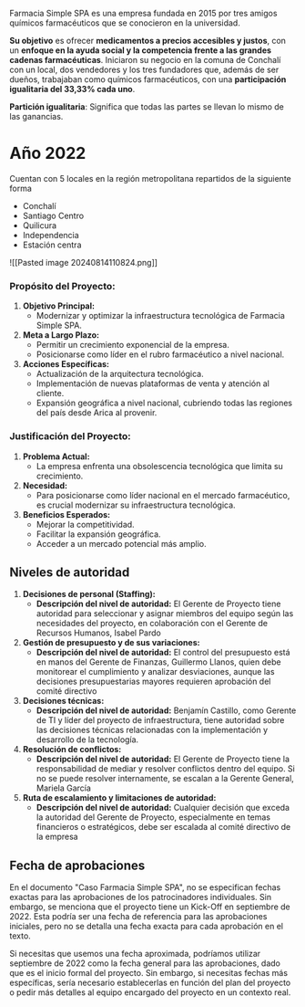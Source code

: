 Farmacia Simple SPA es una empresa fundada en 2015 por tres amigos químicos farmacéuticos que se conocieron en la universidad. 

**Su objetivo** es ofrecer **medicamentos a precios accesibles y justos**, con un **enfoque en la ayuda social y la competencia frente a las grandes cadenas farmacéuticas**. Iniciaron su negocio en la comuna de Conchalí con un local, dos vendedores y los tres fundadores que, además de ser dueños, trabajaban como químicos farmacéuticos, con una **participación igualitaria del 33,33% cada uno**.

**Partición igualitaria**: Significa que todas las partes se llevan lo mismo de las ganancias.

# Año 2022 
Cuentan con 5 locales en la región metropolitana repartidos de la siguiente forma
- Conchalí
- Santiago Centro
- Quilicura
- Independencia
- Estación centra

![[Pasted image 20240814110824.png]]


### **Propósito del Proyecto:**
1. **Objetivo Principal:**
    - Modernizar y optimizar la infraestructura tecnológica de Farmacia Simple SPA.
2. **Meta a Largo Plazo:**
    - Permitir un crecimiento exponencial de la empresa.
    - Posicionarse como líder en el rubro farmacéutico a nivel nacional.
3. **Acciones Específicas:**
    - Actualización de la arquitectura tecnológica.
    - Implementación de nuevas plataformas de venta y atención al cliente.
    - Expansión geográfica a nivel nacional, cubriendo todas las regiones del país desde Arica al provenir.
### **Justificación del Proyecto:**
1. **Problema Actual:**
    - La empresa enfrenta una obsolescencia tecnológica que limita su crecimiento.
2. **Necesidad:**
    - Para posicionarse como líder nacional en el mercado farmacéutico, es crucial modernizar su infraestructura tecnológica.
3. **Beneficios Esperados:**
    - Mejorar la competitividad.
    - Facilitar la expansión geográfica.
    - Acceder a un mercado potencial más amplio.

## Niveles de autoridad
1. **Decisiones de personal (Staffing):**
	- **Descripción del nivel de autoridad:** El Gerente de Proyecto tiene autoridad para seleccionar y asignar miembros del equipo según las necesidades del proyecto, en colaboración con el Gerente de Recursos Humanos, Isabel Pardo​
2. **Gestión de presupuesto y de sus variaciones:**
	- **Descripción del nivel de autoridad:** El control del presupuesto está en manos del Gerente de Finanzas, Guillermo Llanos, quien debe monitorear el cumplimiento y analizar desviaciones, aunque las decisiones presupuestarias mayores requieren aprobación del comité directivo
3. **Decisiones técnicas:**
	- **Descripción del nivel de autoridad:** Benjamín Castillo, como Gerente de TI y líder del proyecto de infraestructura, tiene autoridad sobre las decisiones técnicas relacionadas con la implementación y desarrollo de la tecnología.
4. **Resolución de conflictos:**
	- **Descripción del nivel de autoridad:** El Gerente de Proyecto tiene la responsabilidad de mediar y resolver conflictos dentro del equipo. Si no se puede resolver internamente, se escalan a la Gerente General, Mariela García​
5. **Ruta de escalamiento y limitaciones de autoridad:**
	- **Descripción del nivel de autoridad:** Cualquier decisión que exceda la autoridad del Gerente de Proyecto, especialmente en temas financieros o estratégicos, debe ser escalada al comité directivo de la empresa


## Fecha de aprobaciones
En el documento "Caso Farmacia Simple SPA", no se especifican fechas exactas para las aprobaciones de los patrocinadores individuales. Sin embargo, se menciona que el proyecto tiene un Kick-Off en septiembre de 2022. Esta podría ser una fecha de referencia para las aprobaciones iniciales, pero no se detalla una fecha exacta para cada aprobación en el texto.

Si necesitas que usemos una fecha aproximada, podríamos utilizar septiembre de 2022 como la fecha general para las aprobaciones, dado que es el inicio formal del proyecto. Sin embargo, si necesitas fechas más específicas, sería necesario establecerlas en función del plan del proyecto o pedir más detalles al equipo encargado del proyecto en un contexto real.


